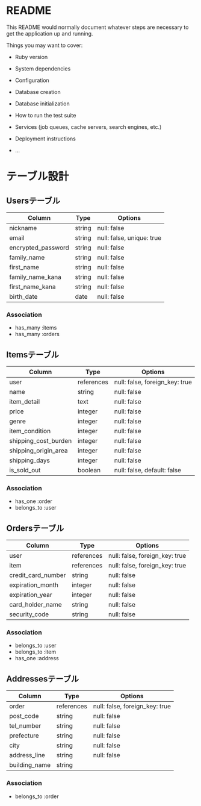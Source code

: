 # README

This README would normally document whatever steps are necessary to get the
application up and running.

Things you may want to cover:

* Ruby version

* System dependencies

* Configuration

* Database creation

* Database initialization

* How to run the test suite

* Services (job queues, cache servers, search engines, etc.)

* Deployment instructions

* ...

# テーブル設計

## Usersテーブル
|Column             |Type   |Options                  |
|-------------------|-------|-------------------------|
|nickname           |string |null: false              |
|email              |string |null: false, unique: true|
|encrypted_password |string |null: false              |
|family_name        |string |null: false              |
|first_name         |string |null: false              |
|family_name_kana   |string |null: false              |
|first_name_kana    |string |null: false              |
|birth_date         |date   |null: false              |

### Association
- has_many :items
- has_many :orders

## Itemsテーブル
|Column               |Type       |Options                        |
|---------------------|-----------|-------------------------------|
|user                 |references |null: false, foreign_key: true |
|name                 |string     |null: false                    |
|item_detail          |text       |null: false                    |
|price                |integer    |null: false                    |
|genre                |integer    |null: false                    |
|item_condition       |integer    |null: false                    |
|shipping_cost_burden |integer    |null: false                    |
|shipping_origin_area |integer    |null: false                    |
|shipping_days        |integer    |null: false                    |
|is_sold_out          |boolean    |null: false, default: false    |

### Association
- has_one :order
- belongs_to :user

## Ordersテーブル
|Column               |Type       |Options                        |
|---------------------|-----------|-------------------------------|
|user                 |references |null: false, foreign_key: true |
|item                 |references |null: false, foreign_key: true |
|credit_card_number   |string     |null: false                    |
|expiration_month     |integer    |null: false                    |
|expiration_year      |integer    |null: false                    |
|card_holder_name     |string     |null: false                    |
|security_code        |string     |null: false                    |

### Association
- belongs_to :user
- belongs_to :item
- has_one :address

## Addressesテーブル
|Column               |Type       |Options                        |
|---------------------|-----------|-------------------------------|
|order                |references |null: false, foreign_key: true |
|post_code            |string     |null: false                    |
|tel_number           |string     |null: false                    |
|prefecture           |string     |null: false                    |
|city                 |string     |null: false                    |
|address_line         |string     |null: false                    |
|building_name        |string     |                               |


### Association
- belongs_to :order